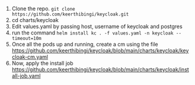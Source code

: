 1. Clone the repo.
```git clone https://github.com/keerthibingi/keycloak.git```
2. cd charts/keycloak
3. Edit values.yaml by passing host, username of keycloak and postgres
4. run the command ```helm install kc . -f values.yaml -n keycloak --timeout=10m```
5. Once all the pods up and running, create a cm using the file https://github.com/keerthibingi/keycloak/blob/main/charts/keycloak/keycloak-cm.yaml
6. Now, apply the install job https://github.com/keerthibingi/keycloak/blob/main/charts/keycloak/install-job.yaml
